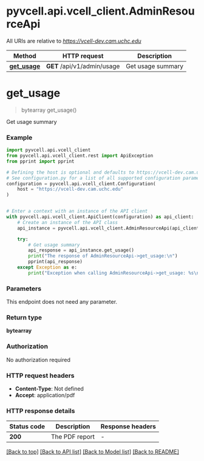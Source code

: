 # pyvcell.api.vcell_client.AdminResourceApi

All URIs are relative to *https://vcell-dev.cam.uchc.edu*

| Method                                         | HTTP request                | Description       |
| ---------------------------------------------- | --------------------------- | ----------------- |
| [**get_usage**](AdminResourceApi.md#get_usage) | **GET** /api/v1/admin/usage | Get usage summary |

# **get_usage**

> bytearray get_usage()

Get usage summary

### Example

```python
import pyvcell.api.vcell_client
from pyvcell.api.vcell_client.rest import ApiException
from pprint import pprint

# Defining the host is optional and defaults to https://vcell-dev.cam.uchc.edu
# See configuration.py for a list of all supported configuration parameters.
configuration = pyvcell.api.vcell_client.Configuration(
    host = "https://vcell-dev.cam.uchc.edu"
)


# Enter a context with an instance of the API client
with pyvcell.api.vcell_client.ApiClient(configuration) as api_client:
    # Create an instance of the API class
    api_instance = pyvcell.api.vcell_client.AdminResourceApi(api_client)

    try:
        # Get usage summary
        api_response = api_instance.get_usage()
        print("The response of AdminResourceApi->get_usage:\n")
        pprint(api_response)
    except Exception as e:
        print("Exception when calling AdminResourceApi->get_usage: %s\n" % e)
```

### Parameters

This endpoint does not need any parameter.

### Return type

**bytearray**

### Authorization

No authorization required

### HTTP request headers

- **Content-Type**: Not defined
- **Accept**: application/pdf

### HTTP response details

| Status code | Description    | Response headers |
| ----------- | -------------- | ---------------- |
| **200**     | The PDF report | -                |

[[Back to top]](#) [[Back to API list]](../README.md#documentation-for-api-endpoints) [[Back to Model list]](../README.md#documentation-for-models) [[Back to README]](../README.md)
